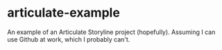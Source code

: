 # articulate-example
An example of an Articulate Storyline project (hopefully). Assuming I can use Github at work, which I probably can't. 
